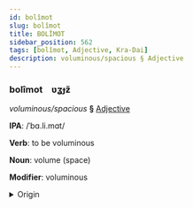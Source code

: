 ```yaml
---
id: bolîmot
slug: bolîmot
title: BOLÎMOT
sidebar_position: 562
tags: [bolîmot, Adjective, Kra-Dai]
description: voluminous/spacious § Adjective
---
```


### bolîmot&emsp;<span kind="abugida">ʋʓɟƶ̆</span>

*voluminous/spacious* **§** [Adjective](../../tags/Adjective)

**IPA**: /ˈbɑ.li.mɑt/

**Verb**: to be voluminous

**Noun**: volume (space)

**Modifier**: voluminous

<details>
    <summary>Origin</summary>
    Thai ปริมาตร bpà-rí-mâat /pa˨˩.ri˦˥.maːt̚˥˩/<br/>
    <em>Kra-Dai Language Family</em>
</details>